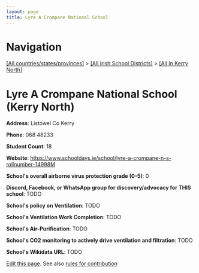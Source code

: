 ```yaml
---
layout: page
title: Lyre A Crompane National School
---
```

# Navigation

[[All countries/states/provinces]](../../..) > [[All Irish School Districts]](../..) > [[All In Kerry North]](..)

# Lyre A Crompane National School (Kerry North)

**Address**: Listowel Co Kerry

**Phone**: 068 48233

**Student Count**: 18

**Website**: <https://www.schooldays.ie/school/lyre-a-crompane-n-s-rollnumber-14998M>

**School's overall airborne virus protection grade (0-5)**: 0

**Discord, Facebook, or WhatsApp group for discovery/advocacy for THIS school**: TODO

**School's policy on Ventilation**: TODO

**School's Ventilation Work Completion**: TODO

**School's Air-Purification**: TODO

**School's CO2 monitoring to actively drive ventilation and filtration**: TODO

**School's Wikidata URL**: TODO


[Edit this page](https://github.com/ventilate-schools/Ireland/edit/main/./Kerry_North/Lyre_A_Crompane_National_School.md). See also [rules for contribution](../../../contribution-rules/)
